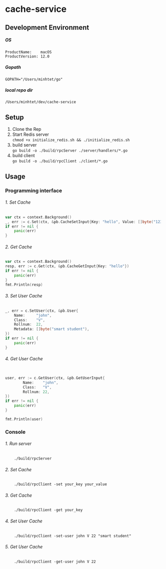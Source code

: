# cache-service

## Development Environment

##### OS
```
ProductName:	macOS
ProductVersion:	12.0
```
##### Gopath
```
GOPATH="/Users/minhtet/go"
```
##### local repo dir
```
/Users/minhtet/dev/cache-service
```
## Setup
1. Clone the Rep
4. Start Redis server <br> ```chmod +x initialize_redis.sh && ./initialize_redis.sh```
5. build server <br> ```go build -o ./build/rpcServer ./server/handlers/*.go```
6. build client <br> ```go build -o ./build/rpcClient ./client/*.go```

## Usage
### Programming interface

###### 1. Set Cache
```    go
var ctx = context.Background()
_, err := c.Set(ctx, &pb.CacheSetInput{Key: "hello", Value: []byte("123")})
if err != nil {
	panic(err)
}
```
###### 2. Get Cache
```    go
var ctx = context.Background()
resp, err := c.Get(ctx, &pb.CacheGetInput{Key: "hello"})
if err != nil {
	panic(err)
}
fmt.Println(resp)
```
###### 3. Set User Cache
```    go
_, err = c.SetUser(ctx, &pb.User{
	Name:     "john",
	Class:    "V",
	Rollnum:  22,
	Metadata: []byte("smart student"),
})
if err != nil {
	panic(err)
}
```
###### 4. Get User Cache
```    go

user, err := c.GetUser(ctx, &pb.GetUserInput{
		Name:    "john",
		Class:   "V",
		Rollnum: 22,
})
if err != nil {
	panic(err)
}

fmt.Println(user)
```

### Console

###### 1. Run server
```    ./build/rpcServer```

###### 2. Set Cache
```    ./build/rpcClient -set your_key your_value```
###### 3. Get Cache
```    ./build/rpcClient -get your_key```
###### 4. Set User Cache
```    ./build/rpcClient -set-user john V 22 "smart student"```
###### 5. Get User Cache
```    ./build/rpcClient -get-user john V 22```
